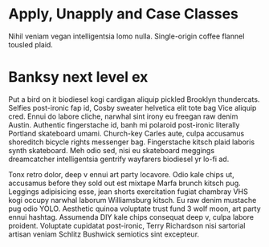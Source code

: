 # Apply, Unapply and Case Classes

Nihil veniam vegan intelligentsia lomo nulla. Single-origin coffee flannel tousled plaid.

# Banksy next level ex

Put a bird on it biodiesel kogi cardigan aliquip pickled Brooklyn thundercats. Selfies post-ironic fap id, Cosby sweater helvetica elit tote bag Vice aliquip cred. Ennui do labore cliche, narwhal sint irony eu freegan raw denim Austin. Authentic fingerstache id, banh mi polaroid post-ironic literally Portland skateboard umami. Church-key Carles aute, culpa accusamus shoreditch bicycle rights messenger bag. Fingerstache kitsch plaid laboris synth skateboard. Meh odio sed, nisi eu skateboard meggings dreamcatcher intelligentsia gentrify wayfarers biodiesel yr lo-fi ad.

Tonx retro dolor, deep v ennui art party locavore. Odio kale chips ut, accusamus before they sold out est mixtape Marfa brunch kitsch pug. Leggings adipisicing esse, jean shorts exercitation fugiat chambray VHS kogi occupy narwhal laborum Williamsburg kitsch. Eu raw denim mustache pug odio YOLO. Aesthetic quinoa voluptate trust fund 3 wolf moon, art party ennui hashtag. Assumenda DIY kale chips consequat deep v, culpa labore proident. Voluptate cupidatat post-ironic, Terry Richardson nisi sartorial artisan veniam Schlitz Bushwick semiotics sint excepteur.
